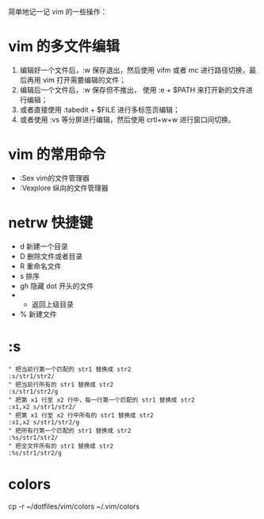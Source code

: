 简单地记一记 vim 的一些操作：

# vim 的多文件编辑

1. 编辑好一个文件后，:w 保存退出，然后使用 vifm 或者 mc 进行路径切换，最后再用 vim 打开需要编辑的文件；
2. 编辑后一个文件后，:w 保存但不推出， 使用 :e + $PATH 来打开新的文件进行编辑；
3. 或者直接使用 :tabedit + $FILE 进行多标签页编辑；
4. 或者使用 :vs 等分屏进行编辑，然后使用 crtl+w+w 进行窗口间切换。

# vim 的常用命令

- :Sex vim的文件管理器
- :Vexplore 纵向的文件管理器

# netrw 快捷键

- d 新建一个目录
- D 删除文件或者目录
- R 重命名文件
- s 排序
- gh 隐藏 dot 开头的文件
- - 返回上级目录
- % 新建文件

# :s

```
" 把当前行第一个匹配的 str1 替换成 str2
:s/str1/str2/
" 把当前行所有的 str1 替换成 str2
:s/str1/str2/g
" 把第 x1 行至 x2 行中，每一行第一个匹配的 str1 替换成 str2
:x1,x2 s/str1/str2/
" 把第 x1 行至 x2 行中所有的 str1 替换成 str2
:x1,x2 s/str1/str2/g
" 把所有行第一个匹配的 str1 替换成 str2
:%s/str1/str2/
" 把全文件所有的 str1 替换成 str2
:%s/str1/str2/g
```

# colors

cp -r ~/dotfiles/vim/colors ~/.vim/colors
